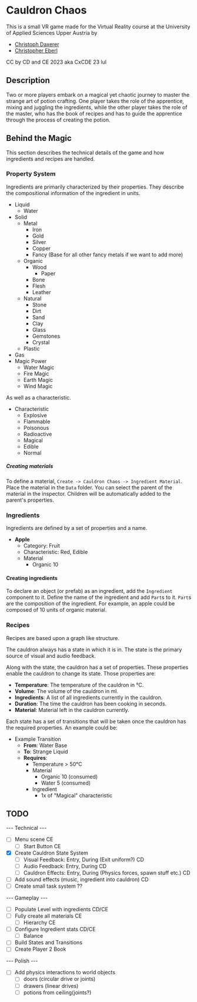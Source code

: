 # Cauldron Chaos

This is a small VR game made for the Virtual Reality course at the University of Applied Sciences Upper Austria by 

- [Christoph Daxerer](https://github.com/DrChristophFH)
- [Christopher Eberl]()

CC by CD and CE 2023 aka CxCDE 23 lul

## Description

Two or more players embark on a magical yet chaotic journey to master the strange art of potion crafting. One player takes the role of the apprentice, mixing and juggling the ingredients, while the other player takes the role of the master, who has the book of recipes and has to guide the apprentice through the process of creating the potion.

## Behind the Magic

This section describes the technical details of the game and how ingredients and recipes are handled.

### Property System

Ingredients are primarily characterized by their properties. They describe the compositional information of the ingredient in units. 

- Liquid
  - Water
- Solid
  - Metal
    - Iron
    - Gold
    - Silver
    - Copper
    - Fancy (Base for all other fancy metals if we want to add more)
  - Organic
    - Wood
      - Paper
    - Bone
    - Flesh
    - Leather
  - Natural
    - Stone
    - Dirt
    - Sand
    - Clay
    - Glass
    - Gemstones
    - Crystal
  - Plastic
- Gas
- Magic Power
  - Water Magic
  - Fire Magic
  - Earth Magic
  - Wind Magic

As well as a characteristic.

- Characteristic
  - Explosive
  - Flammable
  - Poisonous
  - Radioactive
  - Magical
  - Edible
  - Normal

##### Creating materials

To define a material, `Create -> Cauldron Chaos -> Ingredient Material`. Place the material in the `Data` folder. You can select the parent of the material in the inspector. Children will be automatically added to the parent's properties.

### Ingredients

Ingredients are defined by a set of properties and a name. 

- **Apple**
  - Category: Fruit
  - Characteristic: Red, Edible
  - Material
    - Organic 10

#### Creating ingredients

To declare an object (or prefab) as an ingredient, add the `Ingredient` component to it. Define the name of the ingredient and add `Part`s to it. `Part`s are the composition of the ingredient. For example, an apple could be composed of 10 units of organic material.

### Recipes

Recipes are based upon a graph like structure. 

The cauldron always has a state in which it is in. The state is the primary source of visual and audio feedback.

Along with the state, the cauldron has a set of properties. These properties enable the cauldron to change its state. Those properties are:

- **Temperature**: The temperature of the cauldron in °C.
- **Volume**: The volume of the cauldron in ml.
- **Ingredients**: A list of all ingredients currently in the cauldron.
- **Duration**: The time the cauldron has been cooking in seconds.
- **Material**: Material left in the cauldron currently.

Each state has a set of transitions that will be taken once the cauldron has the required properties. An example could be:

- Example Transition
  - **From**: Water Base
  - **To**: Strange Liquid
  - **Requires**: 
    - Temperature > 50°C
    - Material
      - Organic 10 (consumed)
      - Water 5 (consumed)
    - Ingredient
      - 1x of "Magical" characteristic


## TODO

--- Technical ---
- [ ] Menu scene          CE
  - [ ] Start Button      CE
- [x] Create Cauldron State System
  - [ ] Visual Feedback: Entry, During (Exit uniform?) CD
  - [ ] Audio Feedback: Entry, During    CD
  - [ ] Cauldron Effects: Entry, During (Physics forces, spawn stuff etc.) CD
- [ ] Add sound effects (music, ingredient into cauldron) CD
- [ ] Create small task system ??

--- Gameplay ---
- [ ] Populate Level with ingredients CD/CE
- [ ] Fully create all materials   CE
  - [ ] Hierarchy                  CE
- [ ] Configure Ingredient stats   CD/CE
  - [ ] Balance
- [ ] Build States and Transitions 
- [ ] Create Player 2 Book

--- Polish ---
- [ ] Add physics interactions to world objects 
  - [ ] doors (circular drive or joints)
  - [ ] drawers (linear drives)
  - [ ] potions from ceiling(joints?)